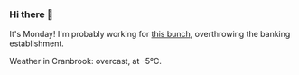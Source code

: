 ### Hi there :wave:

It's Monday! I'm probably working for [this bunch](https://github.com/kohofinancial), overthrowing the banking establishment.

Weather in Cranbrook: overcast, at -5°C.
